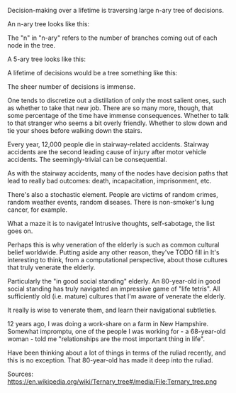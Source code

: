 Decision-making over a lifetime is traversing large n-ary tree of decisions.

An n-ary tree looks like this:


The "n" in "n-ary" refers to the number of branches coming out of each node in the tree.

A 5-ary tree looks like this:


A lifetime of decisions would be a tree something like this:

The sheer number of decisions is immense.

One tends to discretize out a distillation of only the most salient ones, such as whether to take that new job.
There are so many more, though, that some percentage of the time have immense consequences.
Whether to talk to that stranger who seems a bit overly friendly.
Whether to slow down and tie your shoes before walking down the stairs.

Every year, 12,000 people die in stairway-related accidents.
Stairway accidents are the second leading cause of injury after motor vehicle accidents.
The seemingly-trivial can be consequential.

As with the stairway accidents, many of the nodes have decision paths that lead to really bad outcomes: death, incapacitation, imprisonment, etc.

There's also a stochastic element. People are victims of random crimes, random weather events, random diseases.
There is non-smoker's lung cancer, for example.

What a maze it is to navigate!
Intrusive thoughts, self-sabotage, the list goes on.

Perhaps this is why veneration of the elderly is such as common cultural belief worldwide.
Putting aside any other reason, they've TODO fill in
It's interesting to think, from a computational perspective, about those cultures that truly venerate the elderly.

Particularly the "in good social standing" elderly.
An 80-year-old in good social standing has truly navigated an impressive game of "life tetris".
All sufficiently old (i.e. mature) cultures that I'm aware of venerate the elderly.

It really is wise to venerate them, and learn their navigational subtleties.

12 years ago, I was doing a work-share on a farm in New Hampshire.
Somewhat impromptu, one of the people I was working for - a 68-year-old woman - told me "relationships are the most important thing in life".

Have been thinking about a lot of things in terms of the ruliad recently, and this is no exception.
That 80-year-old has made it deep into the ruliad.

Sources:
https://en.wikipedia.org/wiki/Ternary_tree#/media/File:Ternary_tree.png

